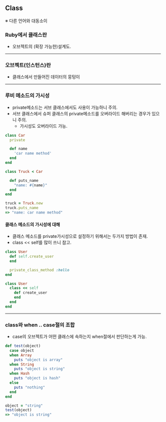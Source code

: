 ## Class
※ 다른 언어와 대동소이

### Ruby에서 클래스란
- 오브젝트의 (확장 가능한)설계도.

---
### 오브젝트(인스턴스)란
- 클래스에서 만들어진 데이터의 뭉텅이
---
### 루비 메소드의 가시성
- private메소드는 서브 클래스에서도 사용이 가능하니 주의.
- 서브 클래스에서 슈퍼 클래스의 private메소드를 오버라이드 해버리는 경우가 있으니 주의.
  - 가시성도 오버라이드 가능.

```rb
class Car
  private

  def name
    'car name method'
  end
end

class Truck < Car

  def puts_name
    "name: #{name}"
  end
end

truck = Truck.new
truck.puts_name
=> "name: car name method"
```

#### 클래스 메소드의 가시성에 대해

- 클래스 메소드를 private가시성으로 설정하기 위해서는 두가지 방법이 존재.
- class << self를 많이 쓰니 참고.

```rb
class User
  def self.create_user
  end

  private_class_method :hello
end

class User
  class << self
    def create_user
    end
  end
end

```


---

### class와 when .. case절의 조합
- case의 오브젝트가 어떤 클래스에 속하는지 when절에서 판단하는게 가능.

```rb
def test(object)
  case object
  when Array
    puts "object is array"
  when String
    puts "object is string"
  when Hash
    puts "object is hash"
  else
    puts "nothing"
  end
end

object = "string"
test(object)
=> "object is string"

```
